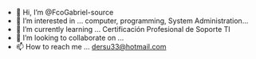 - 👋 Hi, I’m @FcoGabriel-source
- 👀 I’m interested in ... computer, programming, System Administration...
- 🌱 I’m currently learning ... Certificación Profesional de Soporte TI
- 💞️ I’m looking to collaborate on ...
- 📫 How to reach me ... dersu33@hotmail.com

<!---
FcoGabriel-source/FcoGabriel-source is a ✨ special ✨ repository because its `README.md` (this file) appears on your GitHub profile.
You can click the Preview link to take a look at your changes.
--->
